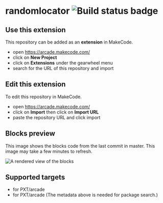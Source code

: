 # randomlocator ![Build status badge](https://github.com/hensun111/randomlocator/workflows/MakeCode/badge.svg)



## Use this extension

This repository can be added as an **extension** in MakeCode.

* open https://arcade.makecode.com/
* click on **New Project**
* click on **Extensions** under the gearwheel menu
* search for the URL of this repository and import

## Edit this extension

To edit this repository in MakeCode.

* open https://arcade.makecode.com/
* click on **Import** then click on **Import URL**
* paste the repository URL and click import

## Blocks preview

This image shows the blocks code from the last commit in master.
This image may take a few minutes to refresh.

![A rendered view of the blocks](https://github.com/hensun111/randomlocator/raw/master/.makecode/blocks.png)

## Supported targets

* for PXT/arcade
* for PXT/arcade
(The metadata above is needed for package search.)

